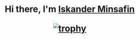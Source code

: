 <h1 align="center">Hi there, I'm <a href="https://daniilshat.ru/" target="_blank">Iskander Minsafin</a>
  
[![trophy](https://github-profile-trophy.vercel.app/?username=ryo-ma)](https://github.com/ryo-ma/github-profile-trophy)

